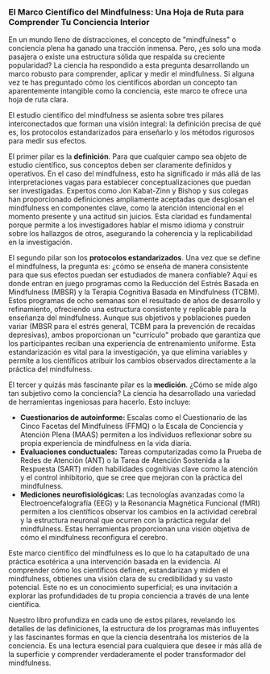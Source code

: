 ### El Marco Científico del Mindfulness: Una Hoja de Ruta para Comprender Tu Conciencia Interior
En un mundo lleno de distracciones, el concepto de "mindfulness" o conciencia plena ha ganado una tracción inmensa. Pero, ¿es solo una moda pasajera o existe una estructura sólida que respalda su creciente popularidad? La ciencia ha respondido a esta pregunta desarrollando un marco robusto para comprender, aplicar y medir el mindfulness. Si alguna vez te has preguntado cómo los científicos abordan un concepto tan aparentemente intangible como la conciencia, este marco te ofrece una hoja de ruta clara.

El estudio científico del mindfulness se asienta sobre tres pilares interconectados que forman una visión integral: la definición precisa de qué es, los protocolos estandarizados para enseñarlo y los métodos rigurosos para medir sus efectos.

El primer pilar es la **definición**. Para que cualquier campo sea objeto de estudio científico, sus conceptos deben ser claramente definidos y operativos. En el caso del mindfulness, esto ha significado ir más allá de las interpretaciones vagas para establecer conceptualizaciones que puedan ser investigadas. Expertos como Jon Kabat-Zinn y Bishop y sus colegas han proporcionado definiciones ampliamente aceptadas que desglosan el mindfulness en componentes clave, como la atención intencional en el momento presente y una actitud sin juicios. Esta claridad es fundamental porque permite a los investigadores hablar el mismo idioma y construir sobre los hallazgos de otros, asegurando la coherencia y la replicabilidad en la investigación.

El segundo pilar son los **protocolos estandarizados**. Una vez que se define el mindfulness, la pregunta es: ¿cómo se enseña de manera consistente para que sus efectos puedan ser estudiados de manera confiable? Aquí es donde entran en juego programas como la Reducción del Estrés Basada en Mindfulness (MBSR) y la Terapia Cognitiva Basada en Mindfulness (TCBM). Estos programas de ocho semanas son el resultado de años de desarrollo y refinamiento, ofreciendo una estructura consistente y replicable para la enseñanza del mindfulness. Aunque sus objetivos y poblaciones pueden variar (MBSR para el estrés general, TCBM para la prevención de recaídas depresivas), ambos proporcionan un "currículo" probado que garantiza que los participantes reciban una experiencia de entrenamiento uniforme. Esta estandarización es vital para la investigación, ya que elimina variables y permite a los científicos atribuir los cambios observados directamente a la práctica del mindfulness.

El tercer y quizás más fascinante pilar es la **medición**. ¿Cómo se mide algo tan subjetivo como la conciencia? La ciencia ha desarrollado una variedad de herramientas ingeniosas para hacerlo. Esto incluye:
*   **Cuestionarios de autoinforme:** Escalas como el Cuestionario de las Cinco Facetas del Mindfulness (FFMQ) o la Escala de Conciencia y Atención Plena (MAAS) permiten a los individuos reflexionar sobre su propia experiencia de mindfulness en la vida diaria.
*   **Evaluaciones conductuales:** Tareas computarizadas como la Prueba de Redes de Atención (ANT) o la Tarea de Atención Sostenida a la Respuesta (SART) miden habilidades cognitivas clave como la atención y el control inhibitorio, que se cree que mejoran con la práctica del mindfulness.
*   **Mediciones neurofisiológicas:** Las tecnologías avanzadas como la Electroencefalografía (EEG) y la Resonancia Magnética Funcional (fMRI) permiten a los científicos observar los cambios en la actividad cerebral y la estructura neuronal que ocurren con la práctica regular del mindfulness. Estas herramientas proporcionan una visión objetiva de cómo el mindfulness reconfigura el cerebro.

Este marco científico del mindfulness es lo que lo ha catapultado de una práctica esotérica a una intervención basada en la evidencia. Al comprender cómo los científicos definen, estandarizan y miden el mindfulness, obtienes una visión clara de su credibilidad y su vasto potencial. Este no es un conocimiento superficial; es una invitación a explorar las profundidades de tu propia conciencia a través de una lente científica.

Nuestro libro profundiza en cada uno de estos pilares, revelando los detalles de las definiciones, la estructura de los programas más influyentes y las fascinantes formas en que la ciencia desentraña los misterios de la conciencia. Es una lectura esencial para cualquiera que desee ir más allá de la superficie y comprender verdaderamente el poder transformador del mindfulness.